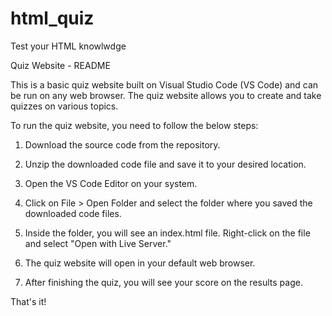 # html_quiz
Test your HTML knowlwdge

Quiz Website - README

This is a basic quiz website built on Visual Studio Code (VS Code) and can be run on any web browser. The quiz website allows you to create and take quizzes on various topics.

To run the quiz website, you need to follow the below steps:

1. Download the source code from the repository.

2. Unzip the downloaded code file and save it to your desired location.

3. Open the VS Code Editor on your system.

4. Click on File > Open Folder and select the folder where you saved the downloaded code files.

5. Inside the folder, you will see an index.html file. Right-click on the file and select "Open with Live Server." 

6. The quiz website will open in your default web browser.

7. After finishing the quiz, you will see your score on the results page.

That's it!
